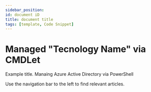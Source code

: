```yaml
---
sidebar_position: 
id: document iD
title: document title
tags: [template, Code Snippet]
---
```


# Managed "Tecnology Name" via CMDLet

Example title. Manaing Azure Active Directory via PowerShell

Use the navigation bar to the left to find relevant articles.
